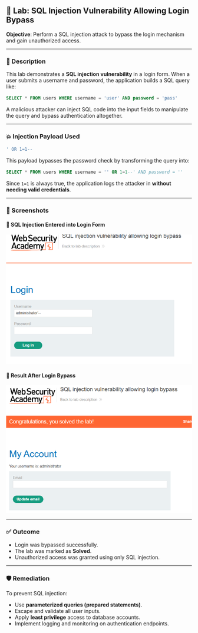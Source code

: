 ## 🔐 Lab: SQL Injection Vulnerability Allowing Login Bypass

**Objective**: Perform a SQL injection attack to bypass the login mechanism and gain unauthorized access.

---

### 📝 Description

This lab demonstrates a **SQL injection vulnerability** in a login form. When a user submits a username and password, the application builds a SQL query like:

```sql
SELECT * FROM users WHERE username = 'user' AND password = 'pass'
```

A malicious attacker can inject SQL code into the input fields to manipulate the query and bypass authentication altogether.

---

### 💥 Injection Payload Used

```sql
' OR 1=1--
```

This payload bypasses the password check by transforming the query into:

```sql
SELECT * FROM users WHERE username = '' OR 1=1--' AND password = ''
```

Since `1=1` is always true, the application logs the attacker in **without needing valid credentials**.

---

### 📸 Screenshots

#### 🔹 SQL Injection Entered into Login Form

![SQL injection attack to bypass login](images/SQL%20injection%20vulnerbility%20to%20bypass%20login.png)

#### 🔹 Result After Login Bypass

![Result of SQL login injection](images/Result%20of%20SQL%20login%20injection.png)

---

### ✅ Outcome

- Login was bypassed successfully.
- The lab was marked as **Solved**.
- Unauthorized access was granted using only SQL injection.

---

### 🛡️ Remediation

To prevent SQL injection:

- Use **parameterized queries (prepared statements)**.
- Escape and validate all user inputs.
- Apply **least privilege** access to database accounts.
- Implement logging and monitoring on authentication endpoints.
